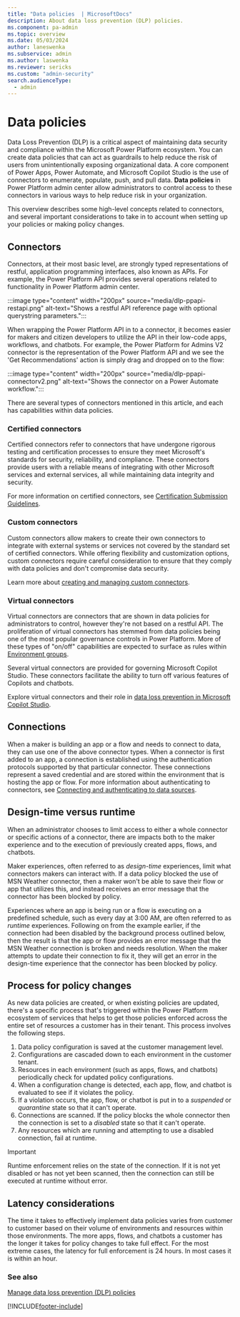 ```yaml
---
title: "Data policies  | MicrosoftDocs"
description: About data loss prevention (DLP) policies.
ms.component: pa-admin
ms.topic: overview
ms.date: 05/03/2024
author: laneswenka
ms.subservice: admin
ms.author: laswenka
ms.reviewer: sericks
ms.custom: "admin-security"
search.audienceType: 
  - admin
---
```

# Data policies 
Data Loss Prevention (DLP) is a critical aspect of maintaining data security and compliance within the Microsoft Power Platform ecosystem. 
You can create data policies that can act as guardrails to help reduce the risk of users from unintentionally exposing organizational data.  A core component of Power Apps, Power Automate, and Microsoft Copilot Studio is the use of connectors to enumerate, populate, push, and pull data.  **Data policies** in Power Platform admin center allow administrators to control access to these connectors in various ways to help reduce risk in your organization.

This overview describes some high-level concepts related to connectors, and several important considerations to take in to account when setting up your policies or making policy changes. 

## Connectors
Connectors, at their most basic level, are strongly typed representations of restful, application programming interfaces, also known as APIs.  For example, the Power Platform API provides several operations related to functionality in Power Platform admin center.

:::image type="content" width="200px" source="media/dlp-ppapi-restapi.png" alt-text="Shows a restful API reference page with optional querystring parameters.":::

When wrapping the Power Platform API in to a connector, it becomes easier for makers and citizen developers to utilize the API in their low-code apps, workflows, and chatbots. For example, the Power Platform for Admins V2 connector is the representation of the Power Platform API and we see the 'Get Recommendations' action is simply drag and dropped on to the flow:

:::image type="content" width="200px" source="media/dlp-ppapi-connectorv2.png" alt-text="Shows the connector on a Power Automate workflow.":::

There are several types of connectors mentioned in this article, and each has capabilities within data policies.

### Certified connectors
Certified connectors refer to connectors that have undergone rigorous testing and certification processes to ensure they meet Microsoft's standards for security, reliability, and compliance. These connectors provide users with a reliable means of integrating with other Microsoft services and external services, all while maintaining data integrity and security.

For more information on certified connectors, see [Certification Submission Guidelines](/connectors/custom-connectors/submit-certification).

### Custom connectors
Custom connectors allow makers to create their own connectors to integrate with external systems or services not covered by the standard set of certified connectors. While offering flexibility and customization options, custom connectors require careful consideration to ensure that they comply with data policies and don't compromise data security.

Learn more about [creating and managing custom connectors](/connectors/custom-connectors).

### Virtual connectors
Virtual connectors are connectors that are shown in data policies for administrators to control, however they're not based on a restful API. The proliferation of virtual connectors has stemmed from data policies being one of the most popular governance controls in Power Platform. More of these types of "on/off" capabilities are expected to surface as rules within [Environment groups](/power-platform/admin/environment-groups).

Several virtual connectors are provided for governing Microsoft Copilot Studio. These connectors facilitate the ability to turn off various features of Copilots and chatbots.

Explore virtual connectors and their role in [data loss prevention in Microsoft Copilot Studio](/microsoft-copilot-studio/admin-data-loss-prevention).

## Connections 
When a maker is building an app or a flow and needs to connect to data, they can use one of the above connector types.  When a connector is first added to an app, a connection is established using the authentication protocols supported by that particular connector.  These connections represent a saved credential and are stored within the environment that is hosting the app or flow.  For more information about authenticating to connectors, see [Connecting and authenticating to data sources](/power-platform/admin/security/connect-data-sources).

## Design-time versus runtime
When an administrator chooses to limit access to either a whole connector or specific actions of a connector, there are impacts both to the maker experience and to the execution of previously created apps, flows, and chatbots.

Maker experiences, often referred to as *design-time* experiences, limit what connectors makers can interact with. If a data policy blocked the use of MSN Weather connector, then a maker won't be able to save their flow or app that utilizes this, and instead receives an error message that the connector has been blocked by policy.  

Experiences where an app is being run or a flow is executing on a predefined schedule, such as every day at 3:00 AM, are often referred to as *runtime* experiences. Following on from the example earlier, if the connection had been disabled by the background process outlined below, then the result is that the app or flow provides an error message that the MSN Weather connection is broken and needs resolution.  When the maker attempts to update their connection to fix it, they will get an error in the design-time experience that the connector has been blocked by policy.

## Process for policy changes
As new data policies are created, or when existing policies are updated, there's a specific process that's triggered within the Power Platform ecosystem of services that helps to get those policies enforced across the entire set of resources a customer has in their tenant. This process involves the following steps.

1. Data policy configuration is saved at the customer management level.
2. Configurations are cascaded down to each environment in the customer tenant.
3. Resources in each environment (such as apps, flows, and chatbots) periodically check for updated policy configurations.
4. When a configuration change is detected, each app, flow, and chatbot is evaluated to see if it violates the policy.
5. If a violation occurs, the app, flow, or chatbot is put in to a _suspended_ or _quarantine_ state so that it can't operate.
6. Connections are scanned. If the policy blocks the whole connector then the connection is set to a _disabled_ state so that it can't operate.
7. Any resources which are running and attempting to use a disabled connection, fail at runtime.  

> [!Important]
> Runtime enforcement relies on the state of the connection.  If it is not yet disabled or has not yet been scanned, then the connection can still be executed at runtime without error.  

## Latency considerations
The time it takes to effectively implement data policies varies from customer to customer based on their volume of environments and resources within those environments. The more apps, flows, and chatbots a customer has the longer it takes for policy changes to take full effect. For the most extreme cases, the latency for full enforcement is 24 hours. In most cases it is within an hour.

### See also

[Manage data loss prevention (DLP) policies](prevent-data-loss.md) <br />

[!INCLUDE[footer-include](../includes/footer-banner.md)]
